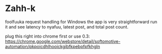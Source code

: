 # Zahh-k
foolfuuka request handling for Windows
the app is very straightforward 
run it and see latency to nyafuu, latest post, and total post count.

plug this right into chrome first or use 0.3: https://chrome.google.com/webstore/detail/softomotive-automation/pkpoicdhlhooickgibfkpebpfpfkhgln
